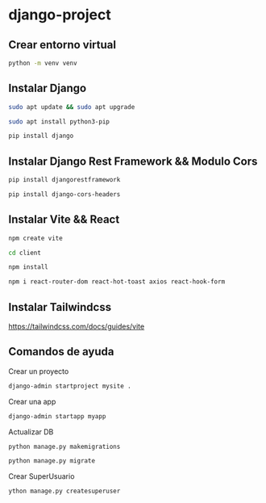 # django-project

## Crear entorno virtual
```bash
python -m venv venv
```
## Instalar Django
```bash
sudo apt update && sudo apt upgrade
```
```bash
sudo apt install python3-pip
```
```bash
pip install django
```
## Instalar Django Rest Framework && Modulo Cors
```bash
pip install djangorestframework
```
```bash
pip install django-cors-headers
```
## Instalar Vite && React
```bash
npm create vite
```
```bash
cd client
```
```bash
npm install
```
```bash
npm i react-router-dom react-hot-toast axios react-hook-form
```
## Instalar Tailwindcss
https://tailwindcss.com/docs/guides/vite
## Comandos de ayuda
Crear un proyecto
```bash
django-admin startproject mysite .
```
Crear una app
```bash
django-admin startapp myapp
```
Actualizar DB
```bash
python manage.py makemigrations
```
```bash
python manage.py migrate
```
Crear SuperUsuario
```bash
ython manage.py createsuperuser
```
